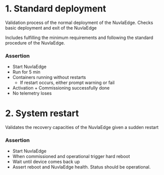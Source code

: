 # 1. Standard deployment
Validation process of the normal deployment of the NuvlaEdge. Checks basic deployment and exit of the NuvlaEdge

Includes fulfilling the minimum requirements and following the standard procedure of the NuvlaEdge.



### Assertion 
- Start NuvlaEdge
- Run for 5 min
- Containers running without restarts
  - If restart occurs, either prompt warning or fail
- Activation + Commissioning successfully done
- No telemetry loses


# 2. System restart
Validates the recovery capacities of the NuvlaEdge given a sudden restart

### Assertion
- Start NuvlaEdge
- When commissioned and operational trigger hard reboot
- Wait until device comes back up
- Assert reboot and NuvlaEdge health. Status should be operational.